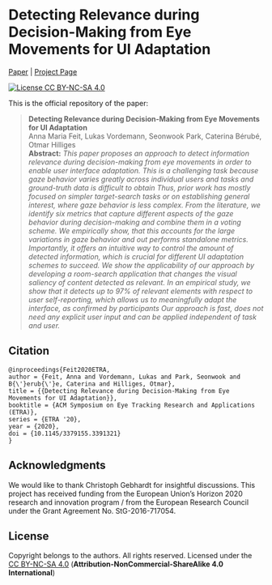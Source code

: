 # Detecting Relevance during Decision-Making from Eye Movements for UI Adaptation

[Paper](https://ait.ethz.ch/projects/2020/relevance-detection/downloads/feitvordemann2020etra.pdf) | [Project Page](https://ait.ethz.ch/projects/2020/relevance-detection/)
	
[![License CC BY-NC-SA 4.0](https://img.shields.io/badge/license-CC4.0-blue.svg)](https://creativecommons.org/licenses/by-nc-sa/4.0/)

This is the official repository of the paper:

> **Detecting Relevance during Decision-Making from Eye Movements for UI Adaptation**<br>
> Anna Maria Feit, Lukas Vordemann, Seonwook Park, Caterina Bérubé, Otmar Hilliges <br>
> **Abstract:** *This paper proposes an approach to detect information relevance during decision-making from eye movements in order to enable user interface adaptation. This is a challenging task because gaze behavior varies greatly across individual users and tasks and ground-truth data is difficult to obtain Thus, prior work has mostly focused on simpler target-search tasks or on establishing general interest, where gaze behavior is less complex. From the literature, we identify six metrics that capture different aspects of the gaze behavior during decision-making and combine them in a voting scheme. We empirically show, that this accounts for the large variations in gaze behavior and out performs standalone metrics. Importantly, it offers an intuitive way to control the amount of detected information, which is crucial for different UI adaptation schemes to succeed. We show the applicability of our approach by developing a room-search application that changes the visual saliency of content detected as relevant. In an empirical study, we show that it detects up to 97\% of relevant elements with respect to user self-reporting, which allows us to meaningfully adapt the interface, as confirmed by participants Our approach is fast, does not need any explicit user input and can be applied independent of task and user.*

## Citation

```
@inproceedings{Feit2020ETRA,
author = {Feit, Anna and Vordemann, Lukas and Park, Seonwook and B{\'}erub{\'}e, Caterina and Hilliges, Otmar},
title = {{Detecting Relevance during Decision-Making from Eye Movements for UI Adaptation}},
booktitle = {ACM Symposium on Eye Tracking Research and Applications (ETRA)},
series = {ETRA '20},
year = {2020},
doi = {10.1145/3379155.3391321}
}
```


## Acknowledgments
We would like to thank Christoph Gebhardt for insightful discussions. This project has received funding from the European Union’s Horizon 2020 research and innovation program / from the European Research Council under the Grant Agreement No. StG-2016-717054.

## License
Copyright belongs to the authors.
All rights reserved. Licensed under the [CC BY-NC-SA 4.0](https://creativecommons.org/licenses/by-nc-sa/4.0/legalcode) (**Attribution-NonCommercial-ShareAlike 4.0 International**)



